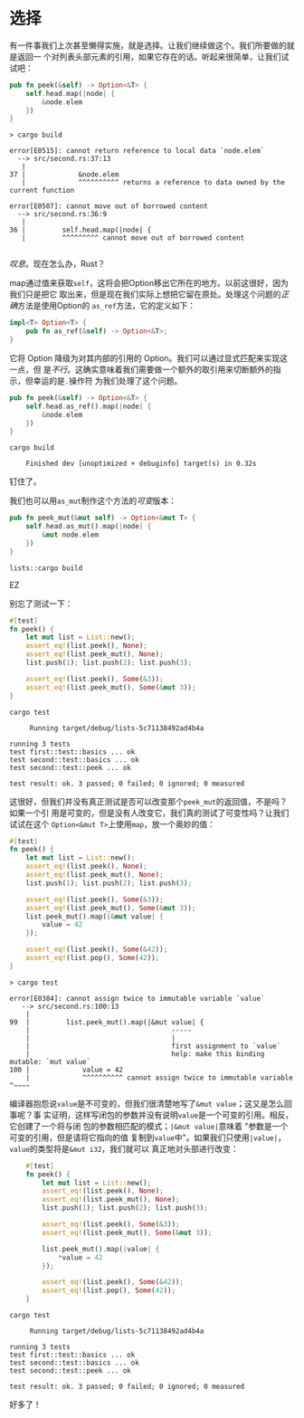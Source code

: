 # 选择

有一件事我们上次甚至懒得实施，就是选择。让我们继续做这个。我们所要做的就是返回一
个对列表头部元素的引用，如果它存在的话。听起来很简单，让我们试试吧：

```rust ,ignore
pub fn peek(&self) -> Option<&T> {
    self.head.map(|node| {
        &node.elem
    })
}
```


```text
> cargo build

error[E0515]: cannot return reference to local data `node.elem`
  --> src/second.rs:37:13
   |
37 |             &node.elem
   |             ^^^^^^^^^^ returns a reference to data owned by the current function

error[E0507]: cannot move out of borrowed content
  --> src/second.rs:36:9
   |
36 |         self.head.map(|node| {
   |         ^^^^^^^^^ cannot move out of borrowed content


```

*叹息*。现在怎么办，Rust？

map通过值来获取`self`，这将会把Option移出它所在的地方。以前这很好，因为我们只是把它
取出来，但是现在我们实际上想把它留在原处。处理这个问题的*正确*方法是使用Option的
`as_ref`方法，它的定义如下：

```rust ,ignore
impl<T> Option<T> {
    pub fn as_ref(&self) -> Option<&T>;
}
```

它将 Option<T> 降级为对其内部的引用的 Option。我们可以通过显式匹配来实现这一点，但
是*不行*。这确实意味着我们需要做一个额外的取引用来切断额外的指示，但幸运的是`.`操作符
为我们处理了这个问题。


```rust ,ignore
pub fn peek(&self) -> Option<&T> {
    self.head.as_ref().map(|node| {
        &node.elem
    })
}
```

```text
cargo build

    Finished dev [unoptimized + debuginfo] target(s) in 0.32s
```


钉住了。

我们也可以用`as_mut`制作这个方法的*可变*版本：

```rust ,ignore
pub fn peek_mut(&mut self) -> Option<&mut T> {
    self.head.as_mut().map(|node| {
        &mut node.elem
    })
}
```

```text
lists::cargo build

```

EZ

别忘了测试一下：

```rust ,ignore
#[test]
fn peek() {
    let mut list = List::new();
    assert_eq!(list.peek(), None);
    assert_eq!(list.peek_mut(), None);
    list.push(1); list.push(2); list.push(3);

    assert_eq!(list.peek(), Some(&3));
    assert_eq!(list.peek_mut(), Some(&mut 3));
}
```

```text
cargo test

     Running target/debug/lists-5c71138492ad4b4a

running 3 tests
test first::test::basics ... ok
test second::test::basics ... ok
test second::test::peek ... ok

test result: ok. 3 passed; 0 failed; 0 ignored; 0 measured

```
这很好，但我们并没有真正测试是否可以改变那个`peek_mut`的返回值，不是吗？如果一个引
用是可变的，但是没有人改变它，我们真的测试了可变性吗？让我们试试在这个
`Option<&mut T>`上使用`map`，放一个奥妙的值：

```rust ,ignore
#[test]
fn peek() {
    let mut list = List::new();
    assert_eq!(list.peek(), None);
    assert_eq!(list.peek_mut(), None);
    list.push(1); list.push(2); list.push(3);

    assert_eq!(list.peek(), Some(&3));
    assert_eq!(list.peek_mut(), Some(&mut 3));
    list.peek_mut().map(|&mut value| {
        value = 42
    });

    assert_eq!(list.peek(), Some(&42));
    assert_eq!(list.pop(), Some(42));
}
```

```text
> cargo test

error[E0384]: cannot assign twice to immutable variable `value`
   --> src/second.rs:100:13
    |
99  |         list.peek_mut().map(|&mut value| {
    |                                   -----
    |                                   |
    |                                   first assignment to `value`
    |                                   help: make this binding mutable: `mut value`
100 |             value = 42
    |             ^^^^^^^^^^ cannot assign twice to immutable variable          ^~~~~
```
编译器抱怨说`value`是不可变的，但我们很清楚地写了`&mut value`；这又是怎么回事呢？事
实证明，这样写闭包的参数并没有说明`value`是一个可变的引用。相反，它创建了一个将与闭
包的参数相匹配的模式；`|&mut value|`意味着 "参数是一个可变的引用，但是请将它指向的值
复制到`value`中"。如果我们只使用`|value|`，`value`的类型将是`&mut i32`，我们就可以
真正地对头部进行改变：

```rust ,ignore
    #[test]
    fn peek() {
        let mut list = List::new();
        assert_eq!(list.peek(), None);
        assert_eq!(list.peek_mut(), None);
        list.push(1); list.push(2); list.push(3);

        assert_eq!(list.peek(), Some(&3));
        assert_eq!(list.peek_mut(), Some(&mut 3));

        list.peek_mut().map(|value| {
            *value = 42
        });

        assert_eq!(list.peek(), Some(&42));
        assert_eq!(list.pop(), Some(42));
    }
```

```text
cargo test

     Running target/debug/lists-5c71138492ad4b4a

running 3 tests
test first::test::basics ... ok
test second::test::basics ... ok
test second::test::peek ... ok

test result: ok. 3 passed; 0 failed; 0 ignored; 0 measured

```

好多了！
